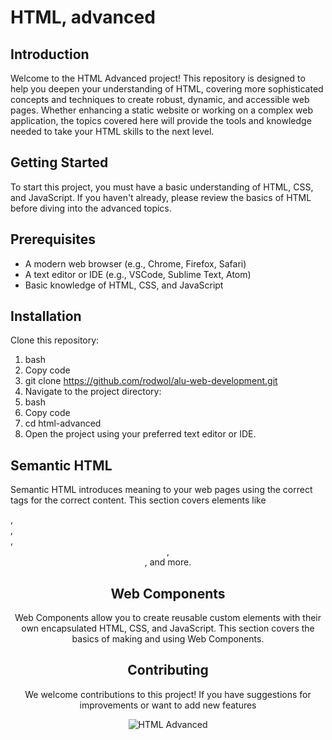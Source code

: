 # HTML, advanced

## Introduction

Welcome to the HTML Advanced project! This repository is designed to help you deepen your understanding of HTML, covering more sophisticated concepts and techniques to create robust, dynamic, and accessible web pages. Whether enhancing a static website or working on a complex web application, the topics covered here will provide the tools and knowledge needed to take your HTML skills to the next level.

## Getting Started

To start this project, you must have a basic understanding of HTML, CSS, and JavaScript. If you haven't already, please review the basics of HTML before diving into the advanced topics.

## Prerequisites

- A modern web browser (e.g., Chrome, Firefox, Safari)
- A text editor or IDE (e.g., VSCode, Sublime Text, Atom)
- Basic knowledge of HTML, CSS, and JavaScript

## Installation

Clone this repository:
1. bash
2. Copy code
3. git clone https://github.com/rodwol/alu-web-development.git
4. Navigate to the project directory:
5. bash
6. Copy code
7. cd html-advanced
8. Open the project using your preferred text editor or IDE.

## Semantic HTML

Semantic HTML introduces meaning to your web pages using the correct tags for the correct content. This section covers elements like <article>, <section>, <aside>, <header>, <footer>, and more.

## Web Components

Web Components allow you to create reusable custom elements with their own encapsulated HTML, CSS, and JavaScript. This section covers the basics of making and using Web Components.

## Contributing

We welcome contributions to this project! If you have suggestions for improvements or want to add new features

![HTML Advanced]()
